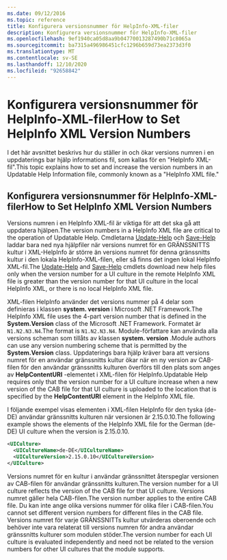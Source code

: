 ```yaml
---
ms.date: 09/12/2016
ms.topic: reference
title: Konfigurera versionsnummer för HelpInfo-XML-filer
description: Konfigurera versionsnummer för HelpInfo-XML-filer
ms.openlocfilehash: 9ef1940ca05d8aa9b04770013287490b71c8065a
ms.sourcegitcommit: ba7315a496986451cfc1296b659d73ea2373d3f0
ms.translationtype: MT
ms.contentlocale: sv-SE
ms.lasthandoff: 12/10/2020
ms.locfileid: "92658842"
---
```

# <a name="how-to-set-helpinfo-xml-version-numbers"></a><span data-ttu-id="74bea-103">Konfigurera versionsnummer för HelpInfo-XML-filer</span><span class="sxs-lookup"><span data-stu-id="74bea-103">How to Set HelpInfo XML Version Numbers</span></span>

<span data-ttu-id="74bea-104">I det här avsnittet beskrivs hur du ställer in och ökar versions numren i en uppdaterings bar hjälp informations fil, som kallas för en "HelpInfo XML-fil".</span><span class="sxs-lookup"><span data-stu-id="74bea-104">This topic explains how to set and increase the version numbers in an Updatable Help Information file, commonly known as a "HelpInfo XML file."</span></span>

## <a name="how-to-set-helpinfo-xml-version-numbers"></a><span data-ttu-id="74bea-105">Konfigurera versionsnummer för HelpInfo-XML-filer</span><span class="sxs-lookup"><span data-stu-id="74bea-105">How to Set HelpInfo XML Version Numbers</span></span>

<span data-ttu-id="74bea-106">Versions numren i en HelpInfo XML-fil är viktiga för att det ska gå att uppdatera hjälpen.</span><span class="sxs-lookup"><span data-stu-id="74bea-106">The version numbers in a HelpInfo XML file are critical to the operation of Updatable Help.</span></span> <span data-ttu-id="74bea-107">Cmdletarna [Update-Help](/powershell/module/Microsoft.PowerShell.Core/Update-Help) och [Save-Help](/powershell/module/Microsoft.PowerShell.Core/Save-Help) laddar bara ned nya hjälpfiler när versions numret för en GRÄNSSNITTS kultur i XML-HelpInfo är större än versions numret för denna gränssnitts kultur i den lokala HelpInfo-XML-filen, eller så finns det ingen lokal HelpInfo XML-fil.</span><span class="sxs-lookup"><span data-stu-id="74bea-107">The [Update-Help](/powershell/module/Microsoft.PowerShell.Core/Update-Help) and [Save-Help](/powershell/module/Microsoft.PowerShell.Core/Save-Help) cmdlets download new help files only when the version number for a UI culture in the remote HelpInfo XML file is greater than the version number for that UI culture in the local HelpInfo XML, or there is no local HelpInfo XML file.</span></span>

<span data-ttu-id="74bea-108">XML-filen HelpInfo använder det versions nummer på 4 delar som definieras i klassen **system. version** i Microsoft .NET Framework.</span><span class="sxs-lookup"><span data-stu-id="74bea-108">The HelpInfo XML file uses the 4-part version number that is defined in the **System.Version** class of the Microsoft .NET Framework.</span></span> <span data-ttu-id="74bea-109">Formatet är `N1.N2.N3.N4`.</span><span class="sxs-lookup"><span data-stu-id="74bea-109">The format is `N1.N2.N3.N4`.</span></span> <span data-ttu-id="74bea-110">Module-författare kan använda alla versions scheman som tillåts av klassen **system. version** .</span><span class="sxs-lookup"><span data-stu-id="74bea-110">Module authors can use any version numbering scheme that is permitted by the **System.Version** class.</span></span> <span data-ttu-id="74bea-111">Uppdaterings bara hjälp kräver bara att versions numret för en användar gränssnitts kultur ökar när en ny version av CAB-filen för den användar gränssnitts kulturen överförs till den plats som anges av **HelpContentURI** -elementet i XML-filen för HelpInfo.</span><span class="sxs-lookup"><span data-stu-id="74bea-111">Updatable Help requires only that the version number for a UI culture increase when a new version of the CAB file for that UI culture is uploaded to the location that is specified by the **HelpContentURI** element in the HelpInfo XML file.</span></span>

<span data-ttu-id="74bea-112">I följande exempel visas elementen i XML-filen HelpInfo för den tyska (de-DE) användar gränssnitts kulturen när versionen är 2.15.0.10.</span><span class="sxs-lookup"><span data-stu-id="74bea-112">The following example shows the elements of the HelpInfo XML file for the German (de-DE) UI culture when the version is 2.15.0.10.</span></span>

```xml
<UICulture>
  <UICultureName>de-DE</UICultureName>
  <UICultureVersion>2.15.0.10</UICultureVersion>
</UICulture>
```

<span data-ttu-id="74bea-113">Versions numret för en kultur i användar gränssnittet återspeglar versionen av CAB-filen för användar gränssnitts kulturen.</span><span class="sxs-lookup"><span data-stu-id="74bea-113">The version number for a UI culture reflects the version of the CAB file for that UI culture.</span></span> <span data-ttu-id="74bea-114">Versions numret gäller hela CAB-filen.</span><span class="sxs-lookup"><span data-stu-id="74bea-114">The version number applies to the entire CAB file.</span></span> <span data-ttu-id="74bea-115">Du kan inte ange olika versions nummer för olika filer i CAB-filen.</span><span class="sxs-lookup"><span data-stu-id="74bea-115">You cannot set different version numbers for different files in the CAB file.</span></span> <span data-ttu-id="74bea-116">Versions numret för varje GRÄNSSNITTs kultur utvärderas oberoende och behöver inte vara relaterat till versions numren för andra användar gränssnitts kulturer som modulen stöder.</span><span class="sxs-lookup"><span data-stu-id="74bea-116">The version number for each UI culture is evaluated independently and need not be related to the version numbers for other UI cultures that the module supports.</span></span>
